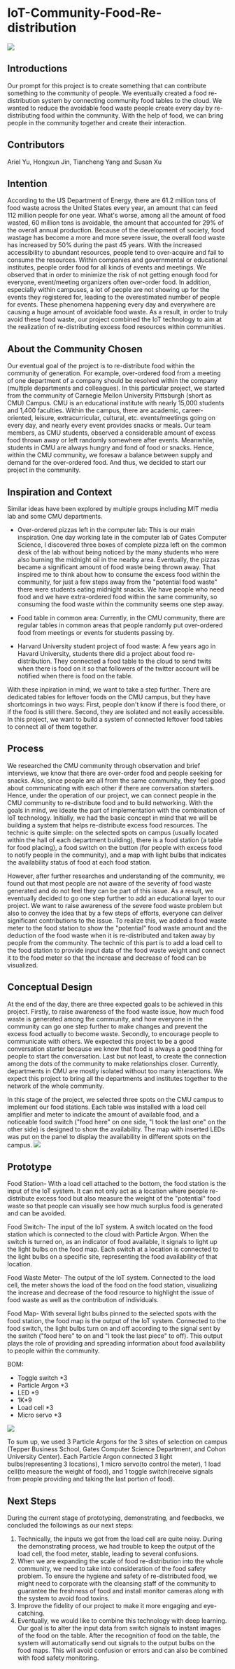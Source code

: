 # IoT-Community-Food-Re-distribution

![](Images/Images/Presentation%20Deck.png)
## Introductions
Our prompt for this project is to create something that can contribute something to the community of people. We eventually created a food re-distribution system by connecting community food tables to the cloud. We wanted to reduce the avoidable food waste people create every day by re-distributing food within the community. With the help of food, we can bring people in the community together and create their interaction. 

## Contributors
Ariel Yu, Hongxun Jin, Tiancheng Yang and Susan Xu

## Intention
According to the US Department of Energy, there are 61.2 million tons of food waste across the United States every year, an amount that can feed 112 million people for one year. What's worse, among all the amount of food wasted, 60 million tons is avoidable, the amount that accounted for 29% of the overall annual production. Because of the development of society, food wastage has become a more and more severe issue, the overall food waste has increased by 50% during the past 45 years. With the increased accessibility to abundant resources, people tend to over-acquire and fail to consume the resources.
Within companies and governmental or educational institutes, people order food for all kinds of events and meetings. We observed that in order to minimize the risk of not getting enough food for everyone, event/meeting organizers often over-order food. In addition, especially within campuses, a lot of people are not showing up for the events they registered for, leading to the overestimated number of people for events. These phenomena happening every day and everywhere are causing a huge amount of avoidable food waste. As a result, in order to truly avoid these food waste, our project combined the IoT technology to aim at the realization of re-distributing excess food resources within communities. 

## About the Community Chosen
Our eventual goal of the project is to re-distribute food within the community of generation. For example, over-ordered food from a meeting of one department of a company should be resolved within the company (multiple departments and colleagues). In this particular project, we started from the community of Carnegie Mellon University Pittsburgh (short as CMU) Campus. CMU is an educational institute with nearly 15,000 students and 1,400 faculties. Within the campus, there are academic, career-oriented, leisure, extracurricular, cultural, etc. events/meetings going on every day, and nearly every event provides snacks or meals. Our team members, as CMU students, observed a considerable amount of excess food thrown away or left randomly somewhere after events. Meanwhile, students in CMU are always hungry and fond of food or snacks. Hence, within the CMU community, we foresaw a balance between supply and demand for the over-ordered food. And thus, we decided to start our project in the community.

## Inspiration and Context
Similar ideas have been explored by multiple groups including MIT media lab and some CMU departments. 

- Over-ordered pizzas left in the computer lab: This is our main inspiration. One day working late in the computer lab of Gates Computer Science, I discovered three boxes of complete pizza left on the common desk of the lab without being noticed by the many students who were also burning the midnight oil in the nearby area. Eventually, the pizzas became a significant amount of food waste being thrown away. That inspired me to think about how to consume the excess food within the community, for just a few steps away from the "potential food waste" there were students eating midnight snacks. We have people who need food and we have extra-ordered food within the same community, so consuming the food waste within the community seems one step away. 

- Food table in common area: Currently, in the CMU community, there are regular tables in common areas that people randomly put over-ordered food from meetings or events for students passing by.

- Harvard University student project of food waste: A few years ago in Havard University, students there did a project about food re-distribution. They connected a food table to the cloud to send twits when there is food on it so that followers of the twitter account will be notified when there is food on the table. 

With these inpiration in mind, we want to take a step further. There are dedicated tables for leftover foods on the CMU campus, but they have shortcomings in two ways: First, people don't know if there is food there, or if the food is still there. Second, they are isolated and not easily accessible. In this project, we want to build a system of connected leftover food tables to connect all of them together. 

## Process
We researched the CMU community through observation and brief interviews, we know that there are over-order food and people seeking for snacks. Also, since people are all from the same community, they feel good about communicating with each other if there are conversation starters. Hence, under the operation of our project, we can connect people in the CMU community to re-distribute food and to build networking. With the goals in mind, we ideate the part of implementation with the combination of IoT technology. Initially, we had the basic concept in mind that we will be building a system that helps re-distribute excess food resources. The technic is quite simple: on the selected spots on campus (usually located within the hall of each department building), there is a food station (a table for food placing), a food switch on the button (for people with excess food to notify people in the community), and a map with light bulbs that indicates the availability status of food at each food station.

However, after further researches and understanding of the community, we found out that most people are not aware of the severity of food waste generated and do not feel they can be part of this issue. As a result, we eventually decided to go one step further to add an educational layer to our project. We want to raise awareness of the severe food waste problem but also to convey the idea that by a few steps of efforts, everyone can deliver significant contributions to the issue. To realize this, we added a food waste meter to the food station to show the "potential" food waste amount and the deduction of the food waste when it is re-distributed and taken away by people from the community. The technic of this part is to add a load cell to the food station to provide input data of the food waste weight and connect it to the food meter so that the increase and decrease of food can be visualized.  

## Conceptual Design 
At the end of the day, there are three expected goals to be achieved in this project. Firstly, to raise awareness of the food waste issue, how much food waste is generated among the community, and how everyone in the community can go one step further to make changes and prevent the excess food actually to become waste. Secondly, to encourage people to communicate with others. We expected this project to be a good conversation starter because we know that food is always a good thing for people to start the conversation. Last but not least, to create the connection among the dots of the community to make relationships closer. Currently, departments in CMU are mostly isolated without too many interactions. We expect this project to bring all the departments and institutes together to the network of the whole community.  

In this stage of the project, we selected three spots on the CMU campus to implement our food stations. Each table was installed with a load cell amplifier and meter to indicate the amount of available food, and a noticeable food switch ("food here" on one side, "I took the last one" on the other side) is designed to show the availability. The map with inserted LEDs was put on the panel to display the availability in different spots on the campus.
![](Images/Images/Final_Diagram.jpeg)

## Prototype
Food Station- With a load cell attached to the bottom, the food station is the input of the IoT system. It can not only act as a location where people re-distribute excess food but also measure the weight of the "potential" food waste so that people can visually see how much surplus food is generated and can be avoided. 

Food Switch- The input of the IoT system. A switch located on the food station which is connected to the cloud with Particle Argon. When the switch is turned on, as an indicator of food available, it signals to light up the light bulbs on the food map. Each switch at a location is connected to the light bulbs on a specific site, representing the food availability of that location. 

Food Waste Meter- The output of the IoT system. Connected to the load cell, the meter shows the load of the food on the food station, visualizing the increase and decrease of the food resource to highlight the issue of food waste as well as the contribution of individuals. 

Food Map- With several light bulbs pinned to the selected spots with the food station, the food map is the output of the IoT system. Connected to the food switch, the light bulbs turn on and off according to the signal sent by the switch ("food here" to on and "I took the last piece" to off). This output plays the role of providing and spreading information about food availability to people within the community. 

BOM:
- Toggle switch *3
- Particle Argon *3
- LED *9
- 1K*9
- Load cell *3
- Micro servo *3

![](Images/Images/circuit.png)

To sum up, we used 3 Particle Argons for the 3 sites of selection on campus (Tepper Business School, Gates Computer Science Department, and Cohon University Center). Each Particle Argon connected 3 light bulbs(representing 3 locations), 1 micro servo(to control the meter), 1 load cell(to measure the weight of food), and 1 toggle switch(receive signals from people providing and taking the last portion of food). 

## Next Steps
During the current stage of prototyping, demonstrating, and feedbacks, we concluded the followings as our next steps:
1. Technically, the inputs we got from the load cell are quite noisy. During the demonstrating process, we had trouble to keep the output of the load cell, the food meter, stable, leading to several confusions. 
2. When we are expanding the scale of food re-distribution into the whole community, we need to take into consideration of the food safety problem. To ensure the hygiene and safety of re-distributed food, we might need to corporate with the cleansing staff of the community to guarantee the freshness of food and install monitor cameras along with the system to avoid food toxins. 
3. Improve the fidelity of our project to make it more engaging and eye-catching. 
4. Eventually, we would like to combine this technology with deep learning. Our goal is to alter the input data from switch signals to instant images of the food on the table. After the recognition of food on the table, the system will automatically send out signals to the output bulbs on the food maps. This will avoid confusion or errors and can also be combined with food safety monitoring. 
